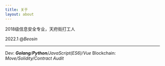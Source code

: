 ```yaml
---
title: 关于
layout: about
---
```




2018级信息安全专业，天府街打工人

2022.1 @*Beosin*

------

Dev: ***Golang**/**Python**/JavaScript(ES6)/Vue*
Blockchain: *Move/Solidity/Contract Audit*
<!-- Game: *LoL/Minecraft* -->